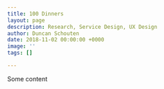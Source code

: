 ```yaml
---
title: 100 Dinners
layout: page
description: Research, Service Design, UX Design
author: Duncan Schouten
date: 2018-11-02 00:00:00 +0000
image: ''
tags: []

---
```

Some content